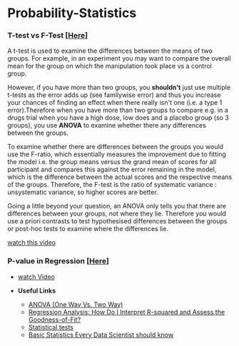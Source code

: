 # Probability-Statistics


### T-test vs F-Test [[Here](https://www.researchgate.net/post/What_is_the_difference_between_T-test_F-Test_and_anova_tests_in_statistics)]

   A t-test is used to examine the differences between the means of two groups. For example, in an experiment you may want to compare the overall mean for the group on which the manipulation took place vs a control group.
   
   However, if you have more than two groups, you **shouldn't** just use multiple t-tests as the error adds up (see familywise error) and thus you increase your chances of finding an effect when there really isn't one (i.e. a type 1 error).Therefore when you have more than two groups to compare e.g. in a drugs trial when you have a high dose, low does and a placebo group (so 3 groups), you use **ANOVA** to examine whether there any differences between the groups.
   
   To examine whether there are differences between the groups you would use the F-ratio, which essentially measures the improvement due to fitting the model i.e. the group means versus the grand mean of scores for all participant and compares this against the error remaining in the model, which is the difference between the actual scores and the respective means of the groups. Therefore, the F-test is the ratio of systematic variance : unsystematic variance, so higher scores are better.
   
   Going a little beyond your question, an ANOVA only tells you that there are differences between your groups, not where they lie. Therefore you would use a priori contrasts to test hypothesised differences between the groups or post-hoc tests to examine where the differences lie.

[watch this video](https://www.youtube.com/watch?v=SULO2-gjZoY)


### P-value in Regression [[Here]()]

   - [watch Video](https://www.youtube.com/watch?v=6psBul7K2gw)



- **Useful Links**
   - [ANOVA (One Way Vs. Two Way)](https://medium.com/@StepUpAnalytics/anova-one-way-vs-two-way-6b3ff87d3a94)
   - [Regression Analysis: How Do I Interpret R-squared and Assess the Goodness-of-Fit?](https://blog.minitab.com/blog/adventures-in-statistics-2/regression-analysis-how-do-i-interpret-r-squared-and-assess-the-goodness-of-fit)
   - [Statistical tests](https://towardsdatascience.com/statistical-tests-when-to-use-which-704557554740)
   - [Basic Statistics Every Data Scientist should know](https://medium.com/better-programming/statistics-review-for-data-scientists-and-management-df8f94760221)
